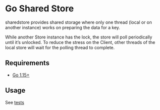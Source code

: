 # Go Shared Store

sharedstore provides shared storage where only one thread (local or on another instance) works on preparing the data for a key.

While another Store instance has the lock, the store will poll periodically until it’s unlocked.
To reduce the stress on the Client, other threads of the local store will wait for the polling thread to complete.

## Requirements

- [Go 1.15+](http://golang.org/dl/)

## Usage

See [tests](./getter_test.go)
